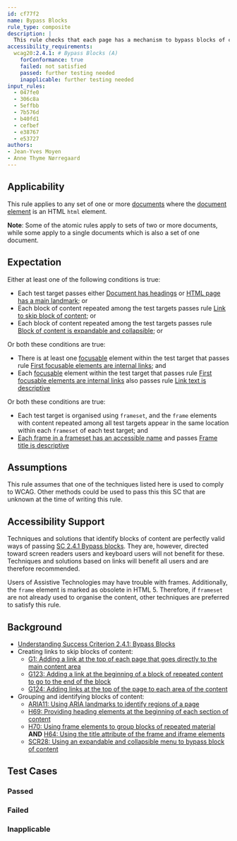 ```yaml
---
id: cf77f2
name: Bypass Blocks
rule_type: composite
description: |
  This rule checks that each page has a mechanism to bypass blocks of content.
accessibility_requirements:
  wcag20:2.4.1: # Bypass Blocks (A)
    forConformance: true
    failed: not satisfied
    passed: further testing needed
    inapplicable: further testing needed
input_rules:
  - 047fe0
  - 306c8a
  - 5effbb
  - 7b576d
  - b40fd1
  - cefbef
  - e38767
  - e53727
authors:
- Jean-Yves Moyen
- Anne Thyme Nørregaard
---
```


## Applicability

This rule applies to any set of one or more [documents](#https://www.w3.org/TR/dom/#concept-document) where the [document element](#https://www.w3.org/TR/dom/#document-element) is an HTML `html` element.

**Note**: Some of the atomic rules apply to sets of two or more documents, while some apply to a single documents which is also a set of one document.

## Expectation

Either at least one of the following conditions is true:
- Each test target passes either [Document has headings](https://act-rules.github.io/rules/047fe0) or [HTML page has a main landmark](https://act-rules.github.io/rules/b40fd1); or
- Each block of content repeated among the test targets passes rule [Link to skip block of content](https://act-rules.github.io/rules/7b576d); or
- Each block of content repeated among the test targets passes rule [Block of content is expandable and collapsible](https://act-rules.github.io/rules/cefbef); or

Or both these conditions are true:
- There is at least one [focusable](#focusable) element within the test target that passes rule [First focusable elements are internal links](https://act-rules.github.io/rules/e53727); and
- Each [focusable](#focusable) element within the test target that passes rule [First focusable elements are internal links](https://act-rules.github.io/rules/e53727) also passes rule [Link text is descriptive](https://act-rules.github.io/rules/5effbb)

Or both these conditions are true:
- Each test target is organised using `frameset`, and the `frame` elements with content repeated among all test targets appear in the same location within each `frameset` of each test target; and
- [Each frame in a frameset has an accessible name](https://act-rules.github.io/rules/306c8a) and passes [Frame title is descriptive](https://act-rules.github.io/rules/e38767)

## Assumptions

This rule assumes that one of the techniques listed here is used to comply to WCAG. Other methods could be used to pass this this SC that are unknown at the time of writing this rule.

## Accessibility Support

Techniques and solutions that identify blocks of content are perfectly valid ways of passing [SC 2.4.1 Bypass blocks](https://www.w3.org/WAI/WCAG21/Understanding/bypass-blocks.html). They are, however, directed toward screen readers users and keyboard users will not benefit for these. Techniques and solutions based on links will benefit all users and are therefore recommended. 

Users of Assistive Technologies may have trouble with frames. Additionally, the `frame` element is marked as obsolete in HTML 5. Therefore, if `frameset` are not already used to organise the content, other techniques are preferred to satisfy this rule.

## Background
- [Understanding Success Criterion 2.4.1: Bypass Blocks](https://www.w3.org/WAI/WCAG21/Understanding/bypass-blocks.html)
- Creating links to skip blocks of content:
  - [G1: Adding a link at the top of each page that goes directly to the main content area](https://www.w3.org/WAI/WCAG21/Techniques/general/G1)
  - [G123: Adding a link at the beginning of a block of repeated content to go to the end of the block](https://www.w3.org/WAI/WCAG21/Techniques/general/G123)
  - [G124: Adding links at the top of the page to each area of the content](https://www.w3.org/WAI/WCAG21/Techniques/general/G124)
- Grouping and identifying blocks of content:
  - [ARIA11: Using ARIA landmarks to identify regions of a page](https://www.w3.org/WAI/WCAG21/Techniques/aria/ARIA11)
  - [H69: Providing heading elements at the beginning of each section of content](https://www.w3.org/WAI/WCAG21/Techniques/html/H69)
  - [H70: Using frame elements to group blocks of repeated material](https://www.w3.org/WAI/WCAG21/Techniques/html/H70) **AND** [H64: Using the title attribute of the frame and iframe elements](https://www.w3.org/WAI/WCAG21/Techniques/html/H64)
  - [SCR28: Using an expandable and collapsible menu to bypass block of content](https://www.w3.org/WAI/WCAG21/Techniques/client-side-script/SCR28)

## Test Cases

### Passed

### Failed

### Inapplicable
